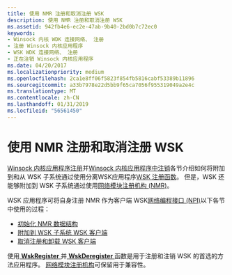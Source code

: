 ```yaml
---
title: 使用 NMR 注册和取消注册 WSK
description: 使用 NMR 注册和取消注册 WSK
ms.assetid: 942fb4e6-ec2e-47ab-9b40-2bd0b7c72ec0
keywords:
- Winsock 内核 WDK 连接网络、 注册
- 注册 Winsock 内核应用程序
- WSK WDK 连接网络、 注册
- 正在注销 Winsock 内核应用程序
ms.date: 04/20/2017
ms.localizationpriority: medium
ms.openlocfilehash: 2ca1e8ff06f5823f854fb5816cabf53389b11896
ms.sourcegitcommit: a33b7978e22d5bb9f65ca7056f955319049a2e4c
ms.translationtype: MT
ms.contentlocale: zh-CN
ms.lasthandoff: 01/31/2019
ms.locfileid: "56561450"
---
```

# <a name="using-nmr-for-wsk-registration-and-unregistration"></a>使用 NMR 注册和取消注册 WSK


[Winsock 内核应用程序注册](registering-a-winsock-kernel-application.md)并[Winsock 内核应用程序中注销](unregistering-a-winsock-kernel-application.md)各节介绍如何将附加到和从 WSK 子系统通过使用分离WSK应用程序[WSK 注册函数](https://msdn.microsoft.com/library/windows/hardware/ff571179)。 但是，WSK 还能够附加到 WSK 子系统通过使用[网络模块注册机构 (NMR)](network-module-registrar2.md)。

WSK 应用程序可将自身注册 NMR 作为客户端 WSK[网络编程接口 (NPI)](network-programming-interface.md)以下各节中使用的过程：

-   [初始化 NMR 数据结构](initializing-nmr-data-structures.md)
-   [附加到 WSK 子系统 WSK 客户端](attaching-the-wsk-client-to-the-wsk-subsystem.md)
-   [取消注册和卸载 WSK 客户端](unregistering-and-unloading-the-wsk-client.md)

使用[ **WskRegister** ](https://msdn.microsoft.com/library/windows/hardware/ff571143)并[ **WskDeregister** ](https://msdn.microsoft.com/library/windows/hardware/ff571128)函数是用于注册和注销 WSK 的首选的方法应用程序。 [网络模块注册机构](network-module-registrar2.md)可保留用于兼容性。

 

 





